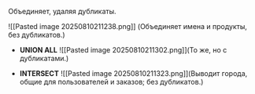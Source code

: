 Объединяет, удаляя дубликаты.

![[Pasted image 20250810211238.png]]
(Объединяет имена и продукты, без дубликатов.)

- **UNION ALL**
![[Pasted image 20250810211302.png]](То же, но с дубликатами.)

- **INTERSECT**
![[Pasted image 20250810211323.png]](Выводит города, общие для пользователей и заказов; без дубликатов.)